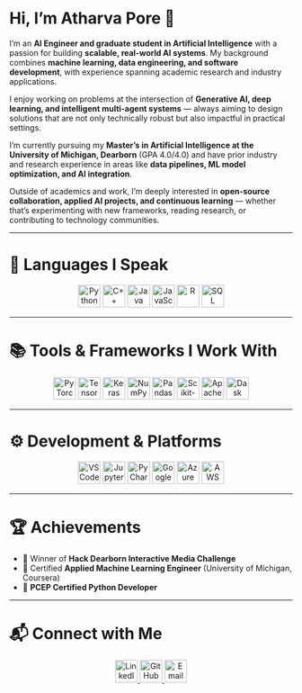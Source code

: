 # Hi, I’m Atharva Pore 👋

I’m an **AI Engineer and graduate student in Artificial Intelligence** with a passion for building **scalable, real-world AI systems**. My background combines **machine learning, data engineering, and software development**, with experience spanning academic research and industry applications.

I enjoy working on problems at the intersection of **Generative AI, deep learning, and intelligent multi-agent systems** — always aiming to design solutions that are not only technically robust but also impactful in practical settings.

I’m currently pursuing my **Master’s in Artificial Intelligence at the University of Michigan, Dearborn** (GPA 4.0/4.0) and have prior industry and research experience in areas like **data pipelines, ML model optimization, and AI integration**.

Outside of academics and work, I’m deeply interested in **open-source collaboration, applied AI projects, and continuous learning** — whether that’s experimenting with new frameworks, reading research, or contributing to technology communities.

---

# 🚀 Languages I Speak
<p align="center">
  <img src="https://cdn.jsdelivr.net/gh/devicons/devicon/icons/python/python-original.svg" height="40" alt="Python"/>
  <img src="https://cdn.jsdelivr.net/gh/devicons/devicon/icons/cplusplus/cplusplus-original.svg" height="40" alt="C++"/>
  <img src="https://cdn.jsdelivr.net/gh/devicons/devicon/icons/java/java-original.svg" height="40" alt="Java"/>
  <img src="https://cdn.jsdelivr.net/gh/devicons/devicon/icons/javascript/javascript-original.svg" height="40" alt="JavaScript"/>
  <img src="https://cdn.jsdelivr.net/gh/devicons/devicon/icons/r/r-original.svg" height="40" alt="R"/>
  <img src="https://cdn.jsdelivr.net/gh/devicons/devicon/icons/postgresql/postgresql-original.svg" height="40" alt="SQL"/>
</p>

---

# 📚 Tools & Frameworks I Work With
<p align="center">
  <img src="https://cdn.jsdelivr.net/gh/devicons/devicon/icons/pytorch/pytorch-original.svg" height="40" alt="PyTorch"/>
  <img src="https://cdn.jsdelivr.net/gh/devicons/devicon/icons/tensorflow/tensorflow-original.svg" height="40" alt="TensorFlow"/>
  <img src="https://cdn.jsdelivr.net/gh/devicons/devicon/icons/keras/keras-original.svg" height="40" alt="Keras"/>
  <img src="https://cdn.jsdelivr.net/gh/devicons/devicon/icons/numpy/numpy-original.svg" height="40" alt="NumPy"/>
  <img src="https://cdn.jsdelivr.net/gh/devicons/devicon/icons/pandas/pandas-original.svg" height="40" alt="Pandas"/>
  <img src="https://cdn.jsdelivr.net/gh/devicons/devicon/icons/scikitlearn/scikitlearn-original.svg" height="40" alt="Scikit-Learn"/>
  <img src="https://cdn.jsdelivr.net/gh/devicons/devicon/icons/apache/apache-original.svg" height="40" alt="Apache Spark"/>
  <img src="https://cdn.jsdelivr.net/gh/devicons/devicon/icons/dask/dask-original.svg" height="40" alt="Dask"/>
</p>

---

# ⚙️ Development & Platforms
<p align="center">
  <img src="https://cdn.jsdelivr.net/gh/devicons/devicon/icons/vscode/vscode-original.svg" height="40" alt="VS Code"/>
  <img src="https://cdn.jsdelivr.net/gh/devicons/devicon/icons/jupyter/jupyter-original.svg" height="40" alt="Jupyter"/>
  <img src="https://cdn.jsdelivr.net/gh/devicons/devicon/icons/pycharm/pycharm-original.svg" height="40" alt="PyCharm"/>
  <img src="https://cdn.jsdelivr.net/gh/devicons/devicon/icons/googlecloud/googlecloud-original.svg" height="40" alt="Google Colab"/>
  <img src="https://cdn.jsdelivr.net/gh/devicons/devicon/icons/azure/azure-original.svg" height="40" alt="Azure"/>
  <img src="https://cdn.jsdelivr.net/gh/devicons/devicon/icons/amazonwebservices/amazonwebservices-original.svg" height="40" alt="AWS"/>
</p>

---

# 🏆 Achievements
- 🥇 Winner of **Hack Dearborn Interactive Media Challenge**
- 📜 Certified **Applied Machine Learning Engineer** (University of Michigan, Coursera)
- 🐍 **PCEP Certified Python Developer**

---

# 📬 Connect with Me
<p align="center">
  <a href="https://www.linkedin.com/in/atharva-pore" target="_blank">
    <img src="https://cdn.jsdelivr.net/gh/devicons/devicon/icons/linkedin/linkedin-original.svg" height="40" alt="LinkedIn"/>
  </a>
  <a href="https://github.com/AtharvaPore01" target="_blank">
    <img src="https://cdn.jsdelivr.net/gh/devicons/devicon/icons/github/github-original.svg" height="40" alt="GitHub"/>
  </a>
  <a href="mailto:atharva@umich.edu">
    <img src="https://cdn.jsdelivr.net/gh/devicons/devicon/icons/google/google-original.svg" height="40" alt="Email"/>
  </a>
</p>
